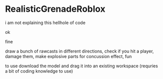 # RealisticGrenadeRoblox

i am not explaining this hellhole of code

ok

fine

draw a bunch of rawcasts in different directions, check if you hit a player, damage them, make explosive parts for concussion effect, fun

to use download the model and drag it into an existing workspace (requries a bit of coding knowledge to use)
